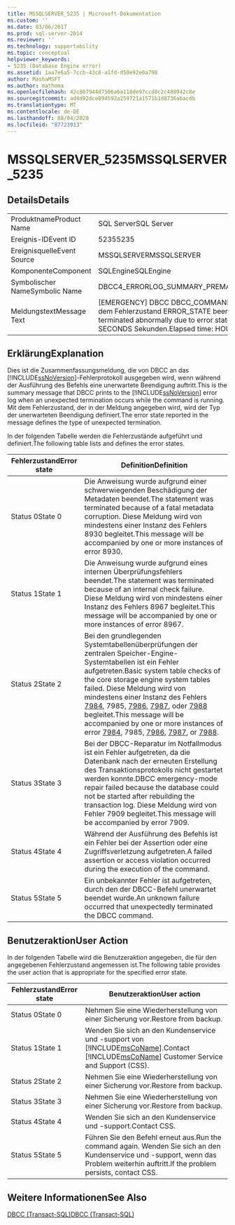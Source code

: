 ```yaml
---
title: MSSQLSERVER_5235 | Microsoft-Dokumentation
ms.custom: ''
ms.date: 03/06/2017
ms.prod: sql-server-2014
ms.reviewer: ''
ms.technology: supportability
ms.topic: conceptual
helpviewer_keywords:
- 5235 (Database Engine error)
ms.assetid: 1aa7e6a5-7ccb-43c8-a1fd-d50e92e0a798
author: MashaMSFT
ms.author: mathoma
ms.openlocfilehash: 42c807944d7506a6a118de97ccd8c2c488942c8e
ms.sourcegitcommit: ad4d92dce894592a259721a1571b1d8736abacdb
ms.translationtype: MT
ms.contentlocale: de-DE
ms.lasthandoff: 08/04/2020
ms.locfileid: "87723913"
---
```

# <a name="mssqlserver_5235"></a><span data-ttu-id="df5f9-102">MSSQLSERVER_5235</span><span class="sxs-lookup"><span data-stu-id="df5f9-102">MSSQLSERVER_5235</span></span>
    
## <a name="details"></a><span data-ttu-id="df5f9-103">Details</span><span class="sxs-lookup"><span data-stu-id="df5f9-103">Details</span></span>  
  
|||  
|-|-|  
|<span data-ttu-id="df5f9-104">Produktname</span><span class="sxs-lookup"><span data-stu-id="df5f9-104">Product Name</span></span>|<span data-ttu-id="df5f9-105">SQL Server</span><span class="sxs-lookup"><span data-stu-id="df5f9-105">SQL Server</span></span>|  
|<span data-ttu-id="df5f9-106">Ereignis-ID</span><span class="sxs-lookup"><span data-stu-id="df5f9-106">Event ID</span></span>|<span data-ttu-id="df5f9-107">5235</span><span class="sxs-lookup"><span data-stu-id="df5f9-107">5235</span></span>|  
|<span data-ttu-id="df5f9-108">Ereignisquelle</span><span class="sxs-lookup"><span data-stu-id="df5f9-108">Event Source</span></span>|<span data-ttu-id="df5f9-109">MSSQLSERVER</span><span class="sxs-lookup"><span data-stu-id="df5f9-109">MSSQLSERVER</span></span>|  
|<span data-ttu-id="df5f9-110">Komponente</span><span class="sxs-lookup"><span data-stu-id="df5f9-110">Component</span></span>|<span data-ttu-id="df5f9-111">SQLEngine</span><span class="sxs-lookup"><span data-stu-id="df5f9-111">SQLEngine</span></span>|  
|<span data-ttu-id="df5f9-112">Symbolischer Name</span><span class="sxs-lookup"><span data-stu-id="df5f9-112">Symbolic Name</span></span>|<span data-ttu-id="df5f9-113">DBCC4_ERRORLOG_SUMMARY_PREMATURE_TERMINATION</span><span class="sxs-lookup"><span data-stu-id="df5f9-113">DBCC4_ERRORLOG_SUMMARY_PREMATURE_TERMINATION</span></span>|  
|<span data-ttu-id="df5f9-114">Meldungstext</span><span class="sxs-lookup"><span data-stu-id="df5f9-114">Message Text</span></span>|<span data-ttu-id="df5f9-115">[EMERGENCY] DBCC DBCC_COMMAND_DETAILS wurde von USER_NAME ausgeführt, wurde jedoch fehlerbedingt mit dem Fehlerzustand ERROR_STATE beendet.</span><span class="sxs-lookup"><span data-stu-id="df5f9-115">[EMERGENCY] DBCC DBCC_COMMAND_DETAILS executed by USER_NAME terminated abnormally due to error state ERROR_STATE.</span></span> <span data-ttu-id="df5f9-116">Verstrichene Zeit: HOURS Stunden, MINUTES Minuten, SECONDS Sekunden.</span><span class="sxs-lookup"><span data-stu-id="df5f9-116">Elapsed time: HOURS hours MINUTES minutes SECONDS seconds.</span></span>|  
  
## <a name="explanation"></a><span data-ttu-id="df5f9-117">Erklärung</span><span class="sxs-lookup"><span data-stu-id="df5f9-117">Explanation</span></span>  
 <span data-ttu-id="df5f9-118">Dies ist die Zusammenfassungsmeldung, die von DBCC an das [!INCLUDE[ssNoVersion](../../includes/ssnoversion-md.md)]-Fehlerprotokoll ausgegeben wird, wenn während der Ausführung des Befehls eine unerwartete Beendigung auftritt.</span><span class="sxs-lookup"><span data-stu-id="df5f9-118">This is the summary message that DBCC prints to the [!INCLUDE[ssNoVersion](../../includes/ssnoversion-md.md)] error log when an unexpected termination occurs while the command is running.</span></span> <span data-ttu-id="df5f9-119">Mit dem Fehlerzustand, der in der Meldung angegeben wird, wird der Typ der unerwarteten Beendigung definiert.</span><span class="sxs-lookup"><span data-stu-id="df5f9-119">The error state reported in the message defines the type of unexpected termination.</span></span>  
  
 <span data-ttu-id="df5f9-120">In der folgenden Tabelle werden die Fehlerzustände aufgeführt und definiert.</span><span class="sxs-lookup"><span data-stu-id="df5f9-120">The following table lists and defines the error states.</span></span>  
  
|<span data-ttu-id="df5f9-121">Fehlerzustand</span><span class="sxs-lookup"><span data-stu-id="df5f9-121">Error state</span></span>|<span data-ttu-id="df5f9-122">Definition</span><span class="sxs-lookup"><span data-stu-id="df5f9-122">Definition</span></span>|  
|-----------------|----------------|  
|<span data-ttu-id="df5f9-123">Status 0</span><span class="sxs-lookup"><span data-stu-id="df5f9-123">State 0</span></span>|<span data-ttu-id="df5f9-124">Die Anweisung wurde aufgrund einer schwerwiegenden Beschädigung der Metadaten beendet.</span><span class="sxs-lookup"><span data-stu-id="df5f9-124">The statement was terminated because of a fatal metadata corruption.</span></span> <span data-ttu-id="df5f9-125">Diese Meldung wird von mindestens einer Instanz des Fehlers 8930 begleitet.</span><span class="sxs-lookup"><span data-stu-id="df5f9-125">This message will be accompanied by one or more instances of error 8930.</span></span>|  
|<span data-ttu-id="df5f9-126">Status 1</span><span class="sxs-lookup"><span data-stu-id="df5f9-126">State 1</span></span>|<span data-ttu-id="df5f9-127">Die Anweisung wurde aufgrund eines internen Überprüfungsfehlers beendet.</span><span class="sxs-lookup"><span data-stu-id="df5f9-127">The statement was terminated because of an internal check failure.</span></span> <span data-ttu-id="df5f9-128">Diese Meldung wird von mindestens einer Instanz des Fehlers 8967 begleitet.</span><span class="sxs-lookup"><span data-stu-id="df5f9-128">This message will be accompanied by one or more instances of error 8967.</span></span>|  
|<span data-ttu-id="df5f9-129">Status 2</span><span class="sxs-lookup"><span data-stu-id="df5f9-129">State 2</span></span>|<span data-ttu-id="df5f9-130">Bei den grundlegenden Systemtabellenüberprüfungen der zentralen Speicher-Engine-Systemtabellen ist ein Fehler aufgetreten.</span><span class="sxs-lookup"><span data-stu-id="df5f9-130">Basic system table checks of the core storage engine system tables failed.</span></span> <span data-ttu-id="df5f9-131">Diese Meldung wird von mindestens einer Instanz des Fehlers [7984](mssqlserver-7984-database-engine-error.md), 7985, [7986](mssqlserver-7986-database-engine-error.md), [7987](mssqlserver-7987-database-engine-error.md), oder [7988](mssqlserver-7988-database-engine-error.md) begleitet.</span><span class="sxs-lookup"><span data-stu-id="df5f9-131">This message will be accompanied by one or more instances of error [7984](mssqlserver-7984-database-engine-error.md), 7985, [7986](mssqlserver-7986-database-engine-error.md), [7987](mssqlserver-7987-database-engine-error.md), or [7988](mssqlserver-7988-database-engine-error.md).</span></span>|  
|<span data-ttu-id="df5f9-132">Status 3</span><span class="sxs-lookup"><span data-stu-id="df5f9-132">State 3</span></span>|<span data-ttu-id="df5f9-133">Bei der DBCC-Reparatur im Notfallmodus ist ein Fehler aufgetreten, da die Datenbank nach der erneuten Erstellung des Transaktionsprotokolls nicht gestartet werden konnte.</span><span class="sxs-lookup"><span data-stu-id="df5f9-133">DBCC emergency-mode repair failed because the database could not be started after rebuilding the transaction log.</span></span> <span data-ttu-id="df5f9-134">Diese Meldung wird von Fehler 7909 begleitet.</span><span class="sxs-lookup"><span data-stu-id="df5f9-134">This message will be accompanied by error 7909.</span></span>|  
|<span data-ttu-id="df5f9-135">Status 4</span><span class="sxs-lookup"><span data-stu-id="df5f9-135">State 4</span></span>|<span data-ttu-id="df5f9-136">Während der Ausführung des Befehls ist ein Fehler bei der Assertion oder eine Zugriffsverletzung aufgetreten.</span><span class="sxs-lookup"><span data-stu-id="df5f9-136">A failed assertion or access violation occurred during the execution of the command.</span></span>|  
|<span data-ttu-id="df5f9-137">Status 5</span><span class="sxs-lookup"><span data-stu-id="df5f9-137">State 5</span></span>|<span data-ttu-id="df5f9-138">Ein unbekannter Fehler ist aufgetreten, durch den der DBCC-Befehl unerwartet beendet wurde.</span><span class="sxs-lookup"><span data-stu-id="df5f9-138">An unknown failure occurred that unexpectedly terminated the DBCC command.</span></span>|  
  
## <a name="user-action"></a><span data-ttu-id="df5f9-139">Benutzeraktion</span><span class="sxs-lookup"><span data-stu-id="df5f9-139">User Action</span></span>  
 <span data-ttu-id="df5f9-140">In der folgenden Tabelle wird die Benutzeraktion angegeben, die für den angegebenen Fehlerzustand angemessen ist.</span><span class="sxs-lookup"><span data-stu-id="df5f9-140">The following table provides the user action that is appropriate for the specified error state.</span></span>  
  
|<span data-ttu-id="df5f9-141">Fehlerzustand</span><span class="sxs-lookup"><span data-stu-id="df5f9-141">Error state</span></span>|<span data-ttu-id="df5f9-142">Benutzeraktion</span><span class="sxs-lookup"><span data-stu-id="df5f9-142">User action</span></span>|  
|-----------------|-----------------|  
|<span data-ttu-id="df5f9-143">Status 0</span><span class="sxs-lookup"><span data-stu-id="df5f9-143">State 0</span></span>|<span data-ttu-id="df5f9-144">Nehmen Sie eine Wiederherstellung von einer Sicherung vor.</span><span class="sxs-lookup"><span data-stu-id="df5f9-144">Restore from backup.</span></span>|  
|<span data-ttu-id="df5f9-145">Status 1</span><span class="sxs-lookup"><span data-stu-id="df5f9-145">State 1</span></span>|<span data-ttu-id="df5f9-146">Wenden Sie sich an den Kundenservice und -support von [!INCLUDE[msCoName](../../includes/msconame-md.md)].</span><span class="sxs-lookup"><span data-stu-id="df5f9-146">Contact [!INCLUDE[msCoName](../../includes/msconame-md.md)] Customer Service and Support (CSS).</span></span>|  
|<span data-ttu-id="df5f9-147">Status 2</span><span class="sxs-lookup"><span data-stu-id="df5f9-147">State 2</span></span>|<span data-ttu-id="df5f9-148">Nehmen Sie eine Wiederherstellung von einer Sicherung vor.</span><span class="sxs-lookup"><span data-stu-id="df5f9-148">Restore from backup.</span></span>|  
|<span data-ttu-id="df5f9-149">Status 3</span><span class="sxs-lookup"><span data-stu-id="df5f9-149">State 3</span></span>|<span data-ttu-id="df5f9-150">Nehmen Sie eine Wiederherstellung von einer Sicherung vor.</span><span class="sxs-lookup"><span data-stu-id="df5f9-150">Restore from backup.</span></span>|  
|<span data-ttu-id="df5f9-151">Status 4</span><span class="sxs-lookup"><span data-stu-id="df5f9-151">State 4</span></span>|<span data-ttu-id="df5f9-152">Wenden Sie sich an den Kundenservice und -support.</span><span class="sxs-lookup"><span data-stu-id="df5f9-152">Contact CSS.</span></span>|  
|<span data-ttu-id="df5f9-153">Status 5</span><span class="sxs-lookup"><span data-stu-id="df5f9-153">State 5</span></span>|<span data-ttu-id="df5f9-154">Führen Sie den Befehl erneut aus.</span><span class="sxs-lookup"><span data-stu-id="df5f9-154">Run the command again.</span></span> <span data-ttu-id="df5f9-155">Wenden Sie sich an den Kundenservice und -support, wenn das Problem weiterhin auftritt.</span><span class="sxs-lookup"><span data-stu-id="df5f9-155">If the problem persists, contact CSS.</span></span>|  
  
## <a name="see-also"></a><span data-ttu-id="df5f9-156">Weitere Informationen</span><span class="sxs-lookup"><span data-stu-id="df5f9-156">See Also</span></span>  
 [<span data-ttu-id="df5f9-157">DBCC &#40;Transact-SQL&#41;</span><span class="sxs-lookup"><span data-stu-id="df5f9-157">DBCC &#40;Transact-SQL&#41;</span></span>](/sql/t-sql/database-console-commands/dbcc-transact-sql)  
  
  
